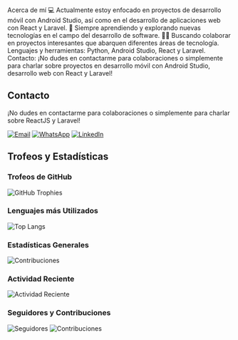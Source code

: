 Acerca de mí 💻 Actualmente estoy enfocado en proyectos de desarrollo móvil con Android Studio, así como en el desarrollo de aplicaciones web con React y Laravel. 🌱 Siempre aprendiendo y explorando nuevas tecnologías en el campo del desarrollo de software. 👨‍💻 Buscando colaborar en proyectos interesantes que abarquen diferentes áreas de tecnología. Lenguajes y herramientas: Python, Android Studio, React y Laravel. Contacto: ¡No dudes en contactarme para colaboraciones o simplemente para charlar sobre proyectos en desarrollo móvil con Android Studio, desarrollo web con React y Laravel!

## Contacto

¡No dudes en contactarme para colaboraciones o simplemente para charlar sobre ReactJS y Laravel!

[![Email](https://img.shields.io/badge/Email-Contact%20Me-blue)](mailto:paulluna99@gmail.com)
[![WhatsApp](https://img.shields.io/badge/WhatsApp-Chat%20with%20Me-brightgreen?logo=whatsapp)](https://wa.me/+593985726434)
[![LinkedIn](https://img.shields.io/badge/LinkedIn-Profile-blue)](https://www.linkedin.com/in/alexander-luna-arteaga/)

## Trofeos y Estadísticas

### Trofeos de GitHub
![GitHub Trophies](https://github-profile-trophy.vercel.app/?username=Alexander-Luna)

### Lenguajes más Utilizados
![Top Langs](https://github-readme-stats.vercel.app/api/top-langs/?username=Alexander-Luna)

### Estadísticas Generales
![Contribuciones](https://github-readme-stats.vercel.app/api?username=Alexander-Luna&count_private=true&show_icons=true&theme=default&hide=contribs,prs)

### Actividad Reciente
![Actividad Reciente](https://github-readme-stats.vercel.app/api/wakatime?username=Alexander-Luna)

### Seguidores y Contribuciones
![Seguidores](https://img.shields.io/github/followers/Alexander-Luna?label=Followers&style=social)
![Contribuciones](https://img.shields.io/github/commit-activity/m/Alexander-Luna?label=Commit%20Activity&style=social)


